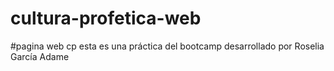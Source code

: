 # cultura-profetica-web
#pagina web cp
esta es una práctica del bootcamp
desarrollado por Roselia García Adame
